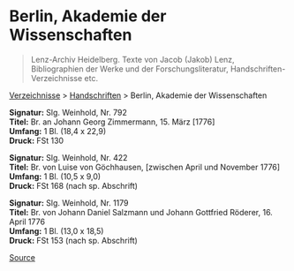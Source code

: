 # Berlin, Akademie der Wissenschaften

> Lenz-Archiv Heidelberg. Texte von Jacob (Jakob) Lenz, Bibliographien der Werke und der Forschungsliteratur, Handschriften-Verzeichnisse etc.

[Verzeichnisse](moz-extension://d35bb3b2-ddfa-441d-8f41-a46474391c10/index.html) > [Handschriften](moz-extension://d35bb3b2-ddfa-441d-8f41-a46474391c10/index.html) > Berlin, Akademie der Wissenschaften

**Signatur:** Slg. Weinhold, Nr. 792  
**Titel:** Br. an Johann Georg Zimmermann, 15. März \[1776\]  
**Umfang:** 1 Bl. (18,4 x 22,9)  
**Druck:** FSt 130

**Signatur:** Slg. Weinhold, Nr. 422  
**Titel:** Br. von Luise von Göchhausen, \[zwischen April und November 1776\]  
**Umfang:** 1 Bl. (10,5 x 9,0)  
**Druck:** FSt 168 (nach sp. Abschrift)

**Signatur:** Slg. Weinhold, Nr. 1179  
**Titel:** Br. von Johann Daniel Salzmann und Johann Gottfried Röderer, 16. April 1776  
**Umfang:** 1 Bl. (13,0 x 18,5)  
**Druck:** FSt 153 (nach sp. Abschrift)


[Source](https://jacoblenz.de/verzeichnisse/handschriften/berlinakademie.html)